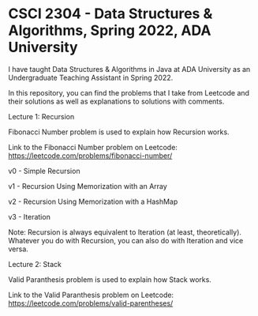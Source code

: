 # CSCI 2304 - Data Structures &amp; Algorithms, Spring 2022, ADA University

I have taught Data Structures & Algorithms in Java at ADA University as an Undergraduate Teaching Assistant in Spring 2022.

In this repository, you can find the problems that I take from Leetcode and their solutions as well as explanations to solutions with comments.


Lecture 1: Recursion

Fibonacci Number problem is used to explain how Recursion works.

Link to the Fibonacci Number problem on Leetcode: https://leetcode.com/problems/fibonacci-number/

v0 - Simple Recursion

v1 - Recursion Using Memorization with an Array

v2 - Recursion Using Memorization with a HashMap

v3 - Iteration

Note: Recursion is always equivalent to Iteration (at least, theoretically). Whatever you do with Recursion, you can also do with Iteration and vice versa.

Lecture 2: Stack

Valid Paranthesis problem is used to explain how Stack works.

Link to the Valid Paranthesis problem on Leetcode: https://leetcode.com/problems/valid-parentheses/
